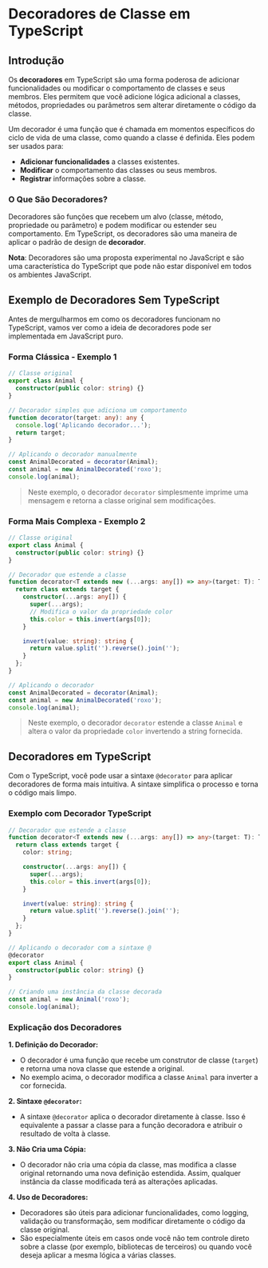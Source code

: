 # Decoradores de Classe em TypeScript

## Introdução

Os **decoradores** em TypeScript são uma forma poderosa de adicionar funcionalidades ou modificar o comportamento de classes e seus membros. Eles permitem que você adicione lógica adicional a classes, métodos, propriedades ou parâmetros sem alterar diretamente o código da classe.

Um decorador é uma função que é chamada em momentos específicos do ciclo de vida de uma classe, como quando a classe é definida. Eles podem ser usados para:

- **Adicionar funcionalidades** a classes existentes.
- **Modificar** o comportamento das classes ou seus membros.
- **Registrar** informações sobre a classe.

### O Que São Decoradores?

Decoradores são funções que recebem um alvo (classe, método, propriedade ou parâmetro) e podem modificar ou estender seu comportamento. Em TypeScript, os decoradores são uma maneira de aplicar o padrão de design de **decorador**.

**Nota**: Decoradores são uma proposta experimental no JavaScript e são uma característica do TypeScript que pode não estar disponível em todos os ambientes JavaScript.

## Exemplo de Decoradores Sem TypeScript

Antes de mergulharmos em como os decoradores funcionam no TypeScript, vamos ver como a ideia de decoradores pode ser implementada em JavaScript puro.

### **Forma Clássica - Exemplo 1**

```typescript
// Classe original
export class Animal {
  constructor(public color: string) {}
}

// Decorador simples que adiciona um comportamento
function decorator(target: any): any {
  console.log('Aplicando decorador...');
  return target;
}

// Aplicando o decorador manualmente
const AnimalDecorated = decorator(Animal);
const animal = new AnimalDecorated('roxo');
console.log(animal);
```

> Neste exemplo, o decorador `decorator` simplesmente imprime uma mensagem e retorna a classe original sem modificações.

### **Forma Mais Complexa - Exemplo 2**

```typescript
// Classe original
export class Animal {
  constructor(public color: string) {}
}

// Decorador que estende a classe
function decorator<T extends new (...args: any[]) => any>(target: T): T {
  return class extends target {
    constructor(...args: any[]) {
      super(...args);
      // Modifica o valor da propriedade color
      this.color = this.invert(args[0]);
    }

    invert(value: string): string {
      return value.split('').reverse().join('');
    }
  };
}

// Aplicando o decorador
const AnimalDecorated = decorator(Animal);
const animal = new AnimalDecorated('roxo');
console.log(animal);
```

> Neste exemplo, o decorador `decorator` estende a classe `Animal` e altera o valor da propriedade `color` invertendo a string fornecida.

## Decoradores em TypeScript

Com o TypeScript, você pode usar a sintaxe `@decorator` para aplicar decoradores de forma mais intuitiva. A sintaxe simplifica o processo e torna o código mais limpo.

### Exemplo com Decorador TypeScript

```typescript
// Decorador que estende a classe
function decorator<T extends new (...args: any[]) => any>(target: T): T {
  return class extends target {
    color: string;

    constructor(...args: any[]) {
      super(...args);
      this.color = this.invert(args[0]);
    }

    invert(value: string): string {
      return value.split('').reverse().join('');
    }
  };
}

// Aplicando o decorador com a sintaxe @
@decorator
export class Animal {
  constructor(public color: string) {}
}

// Criando uma instância da classe decorada
const animal = new Animal('roxo');
console.log(animal);
```

### Explicação dos Decoradores

**1. Definição do Decorador:**

- O decorador é uma função que recebe um construtor de classe (`target`) e retorna uma nova classe que estende a original.
- No exemplo acima, o decorador modifica a classe `Animal` para inverter a cor fornecida.

**2. Sintaxe `@decorator`:**

- A sintaxe `@decorator` aplica o decorador diretamente à classe. Isso é equivalente a passar a classe para a função decoradora e atribuir o resultado de volta à classe.

**3. Não Cria uma Cópia:**

- O decorador não cria uma cópia da classe, mas modifica a classe original retornando uma nova definição estendida. Assim, qualquer instância da classe modificada terá as alterações aplicadas.

**4. Uso de Decoradores:**

- Decoradores são úteis para adicionar funcionalidades, como logging, validação ou transformação, sem modificar diretamente o código da classe original.
- São especialmente úteis em casos onde você não tem controle direto sobre a classe (por exemplo, bibliotecas de terceiros) ou quando você deseja aplicar a mesma lógica a várias classes.
